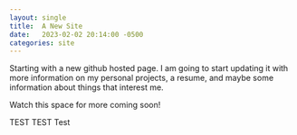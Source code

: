 ```yaml
---
layout: single
title:  A New Site
date:   2023-02-02 20:14:00 -0500
categories: site
---
```

Starting with a new github hosted page. I am going to start updating it with 
more information on my personal projects, a resume, and maybe some information
about things that interest me.

Watch this space for more coming soon!

TEST TEST Test
